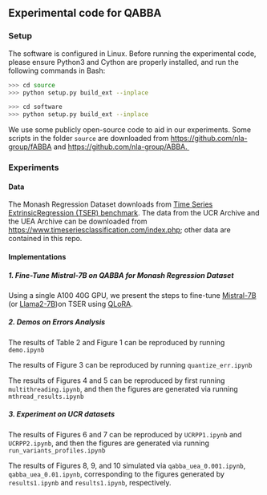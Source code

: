 ## Experimental code for QABBA

### Setup
The software is configured in Linux. Before running the experimental code, please ensure Python3 and Cython are properly installed, and run the following commands in Bash:

```Bash
>>> cd source
>>> python setup.py build_ext --inplace
```

```Bash
>>> cd software
>>> python setup.py build_ext --inplace
```


We use some publicly open-source code to aid in our experiments. Some scripts in the folder `source` are downloaded from https://github.com/nla-group/fABBA and https://github.com/nla-group/ABBA. 



### Experiments

#### Data
The Monash Regression Dataset downloads from [Time Series ExtrinsicRegression (TSER) benchmark](http://tseregression.org/).
The data from the UCR Archive and the UEA Archive can be downloaded from https://www.timeseriesclassification.com/index.php; other data are contained in this repo.


#### Implementations

##### 1. Fine-Tune Mistral-7B on QABBA for Monash Regression Dataset

Using a single A100 40G GPU, we present the steps to fine-tune [Mistral-7B](https://huggingface.co/mistralai/Mistral-7B-v0.1) (or [Llama2-7B](https://huggingface.co/meta-llama/Llama-2-7b-hf))on TSER using [QLoRA](https://github.com/artidoro/qlora). 

##### 2. Demos on Errors Analysis

The results of Table 2 and Figure 1 can be reproduced by running ``demo.ipynb``

The results of Figure 3 can be reproduced by running ``quantize_err.ipynb``

The results of Figures 4 and 5 can be reproduced by first running ``multithreading.ipynb``, and then the figures are generated via running ``mthread_results.ipynb``



##### 3. Experiment on UCR datasets
The results of Figures 6 and 7 can be reproduced by ``UCRPP1.ipynb`` and ``UCRPP2.ipynb``, and then the figures are generated via running ``run_variants_profiles.ipynb``

The results of Figures 8, 9, and 10 simulated via ``qabba_uea_0.001.ipynb``, ``qabba_uea_0.01.ipynb``, corresponding to the figures generated by ``results1.ipynb`` and ``results1.ipynb``, respectively. 


